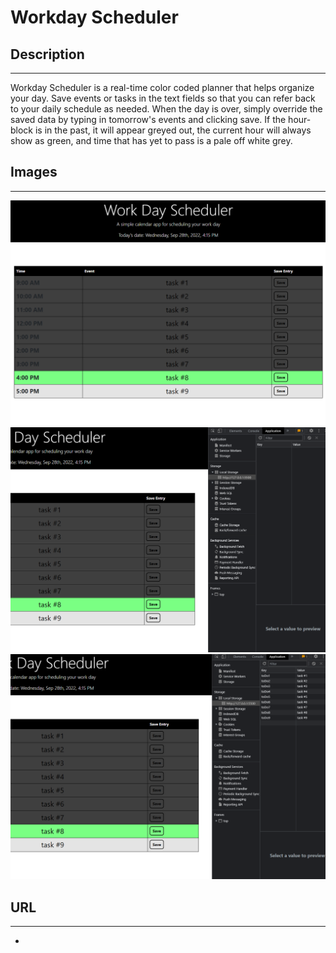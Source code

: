 # Workday Scheduler

## Description
___
Workday Scheduler is a real-time color coded planner that helps organize your day. Save events or tasks in the text fields so that you can refer back to your daily schedule as needed. When the day is over, simply override the saved data by typing in tomorrow's events and clicking save. If the hour-block is in the past, it will appear greyed out, the current hour will always show as green, and time that has yet to pass is a pale off white grey.

## Images
___
![](./assets/images/main.png)
![](./assets/images/before-save.png)
![](./assets/images/after-save.png)

## URL
___
* 